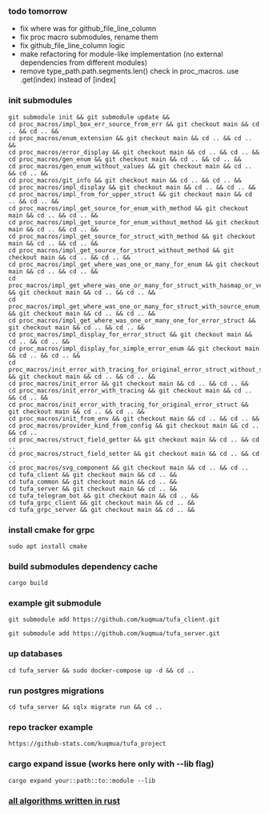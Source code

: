 ### todo tomorrow
* fix where was for github_file_line_column
* fix proc macro submodules, rename them
* fix github_file_line_column logic
* make refactoring for module-like implementation (no external dependencies from different modules)
* remove type_path.path.segments.len() check in proc_macros. use .get(index) instead of [index]

### init submodules 
```
git submodule init && git submodule update && 
cd proc_macros/impl_box_err_source_from_err && git checkout main && cd .. && cd .. &&
cd proc_macros/enum_extension && git checkout main && cd .. && cd .. &&
cd proc_macros/error_display && git checkout main && cd .. && cd .. &&
cd proc_macros/gen_enum && git checkout main && cd .. && cd .. &&
cd proc_macros/gen_enum_without_values && git checkout main && cd .. && cd .. &&
cd proc_macros/git_info && git checkout main && cd .. && cd .. &&
cd proc_macros/impl_display && git checkout main && cd .. && cd .. &&
cd proc_macros/impl_from_for_upper_struct && git checkout main && cd .. && cd .. &&
cd proc_macros/impl_get_source_for_enum_with_method && git checkout main && cd .. && cd .. &&
cd proc_macros/impl_get_source_for_enum_without_method && git checkout main && cd .. && cd .. &&
cd proc_macros/impl_get_source_for_struct_with_method && git checkout main && cd .. && cd .. &&
cd proc_macros/impl_get_source_for_struct_without_method && git checkout main && cd .. && cd .. &&
cd proc_macros/impl_get_where_was_one_or_many_for_enum && git checkout main && cd .. && cd .. &&
cd proc_macros/impl_get_where_was_one_or_many_for_struct_with_hasmap_or_vec_source_with_method && git checkout main && cd .. && cd .. &&
cd proc_macros/impl_get_where_was_one_or_many_for_struct_with_source_enum_method && git checkout main && cd .. && cd .. &&
cd proc_macros/impl_get_where_was_one_or_many_one_for_error_struct && git checkout main && cd .. && cd .. &&
cd proc_macros/impl_display_for_error_struct && git checkout main && cd .. && cd .. &&
cd proc_macros/impl_display_for_simple_error_enum && git checkout main && cd .. && cd .. &&
cd proc_macros/init_error_with_tracing_for_original_error_struct_without_source_enum && git checkout main && cd .. && cd .. &&
cd proc_macros/init_error && git checkout main && cd .. && cd .. &&
cd proc_macros/init_error_with_tracing && git checkout main && cd .. && cd .. &&
cd proc_macros/init_error_with_tracing_for_original_error_struct && git checkout main && cd .. && cd .. &&
cd proc_macros/init_from_env && git checkout main && cd .. && cd .. &&
cd proc_macros/provider_kind_from_config && git checkout main && cd .. && cd ..
cd proc_macros/struct_field_getter && git checkout main && cd .. && cd ..
cd proc_macros/struct_field_setter && git checkout main && cd .. && cd ..
cd proc_macros/svg_component && git checkout main && cd .. && cd ..
cd tufa_client && git checkout main && cd .. && 
cd tufa_common && git checkout main && cd .. && 
cd tufa_server && git checkout main && cd .. && 
cd tufa_telegram_bot && git checkout main && cd .. && 
cd tufa_grpc_client && git checkout main && cd .. && 
cd tufa_grpc_server && git checkout main && cd .. && 

```
### install cmake for grpc
```
sudo apt install cmake
```
### build submodules dependency cache
```
cargo build
```
### example git submodule
```
git submodule add https://github.com/kuqmua/tufa_client.git
```
```
git submodule add https://github.com/kuqmua/tufa_server.git
```
### up databases
```
cd tufa_server && sudo docker-compose up -d && cd ..
```
### run postgres migrations
```  
cd tufa_server && sqlx migrate run && cd ..
```
### repo tracker example
```
https://github-stats.com/kuqmua/tufa_project
```
### cargo expand issue (works here only with --lib flag)
```
cargo expand your::path::to::module --lib
```
### [all algorithms written in rust](https://github.com/TheAlgorithms/Rust)
